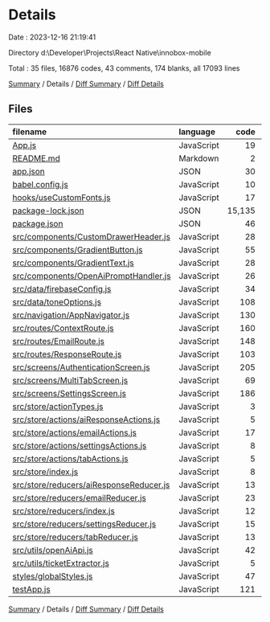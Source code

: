 # Details

Date : 2023-12-16 21:19:41

Directory d:\\Developer\\Projects\\React Native\\innobox-mobile

Total : 35 files,  16876 codes, 43 comments, 174 blanks, all 17093 lines

[Summary](results.md) / Details / [Diff Summary](diff.md) / [Diff Details](diff-details.md)

## Files
| filename | language | code | comment | blank | total |
| :--- | :--- | ---: | ---: | ---: | ---: |
| [App.js](/App.js) | JavaScript | 19 | 0 | 4 | 23 |
| [README.md](/README.md) | Markdown | 2 | 0 | 1 | 3 |
| [app.json](/app.json) | JSON | 30 | 0 | 1 | 31 |
| [babel.config.js](/babel.config.js) | JavaScript | 10 | 0 | 1 | 11 |
| [hooks/useCustomFonts.js](/hooks/useCustomFonts.js) | JavaScript | 17 | 2 | 5 | 24 |
| [package-lock.json](/package-lock.json) | JSON | 15,135 | 0 | 1 | 15,136 |
| [package.json](/package.json) | JSON | 46 | 0 | 1 | 47 |
| [src/components/CustomDrawerHeader.js](/src/components/CustomDrawerHeader.js) | JavaScript | 28 | 1 | 4 | 33 |
| [src/components/GradientButton.js](/src/components/GradientButton.js) | JavaScript | 55 | 2 | 7 | 64 |
| [src/components/GradientText.js](/src/components/GradientText.js) | JavaScript | 28 | 2 | 4 | 34 |
| [src/components/OpenAiPromptHandler.js](/src/components/OpenAiPromptHandler.js) | JavaScript | 26 | 1 | 8 | 35 |
| [src/data/firebaseConfig.js](/src/data/firebaseConfig.js) | JavaScript | 34 | 1 | 6 | 41 |
| [src/data/toneOptions.js](/src/data/toneOptions.js) | JavaScript | 108 | 0 | 1 | 109 |
| [src/navigation/AppNavigator.js](/src/navigation/AppNavigator.js) | JavaScript | 130 | 2 | 10 | 142 |
| [src/routes/ContextRoute.js](/src/routes/ContextRoute.js) | JavaScript | 160 | 2 | 14 | 176 |
| [src/routes/EmailRoute.js](/src/routes/EmailRoute.js) | JavaScript | 148 | 1 | 11 | 160 |
| [src/routes/ResponseRoute.js](/src/routes/ResponseRoute.js) | JavaScript | 103 | 3 | 8 | 114 |
| [src/screens/AuthenticationScreen.js](/src/screens/AuthenticationScreen.js) | JavaScript | 205 | 2 | 14 | 221 |
| [src/screens/MultiTabScreen.js](/src/screens/MultiTabScreen.js) | JavaScript | 69 | 3 | 8 | 80 |
| [src/screens/SettingsScreen.js](/src/screens/SettingsScreen.js) | JavaScript | 186 | 1 | 16 | 203 |
| [src/store/actionTypes.js](/src/store/actionTypes.js) | JavaScript | 3 | 1 | 1 | 5 |
| [src/store/actions/aiResponseActions.js](/src/store/actions/aiResponseActions.js) | JavaScript | 5 | 1 | 2 | 8 |
| [src/store/actions/emailActions.js](/src/store/actions/emailActions.js) | JavaScript | 17 | 1 | 4 | 22 |
| [src/store/actions/settingsActions.js](/src/store/actions/settingsActions.js) | JavaScript | 8 | 1 | 2 | 11 |
| [src/store/actions/tabActions.js](/src/store/actions/tabActions.js) | JavaScript | 5 | 1 | 2 | 8 |
| [src/store/index.js](/src/store/index.js) | JavaScript | 8 | 1 | 3 | 12 |
| [src/store/reducers/aiResponseReducer.js](/src/store/reducers/aiResponseReducer.js) | JavaScript | 13 | 1 | 4 | 18 |
| [src/store/reducers/emailReducer.js](/src/store/reducers/emailReducer.js) | JavaScript | 23 | 1 | 4 | 28 |
| [src/store/reducers/index.js](/src/store/reducers/index.js) | JavaScript | 12 | 1 | 3 | 16 |
| [src/store/reducers/settingsReducer.js](/src/store/reducers/settingsReducer.js) | JavaScript | 15 | 1 | 3 | 19 |
| [src/store/reducers/tabReducer.js](/src/store/reducers/tabReducer.js) | JavaScript | 13 | 1 | 4 | 18 |
| [src/utils/openAiApi.js](/src/utils/openAiApi.js) | JavaScript | 42 | 1 | 3 | 46 |
| [src/utils/ticketExtractor.js](/src/utils/ticketExtractor.js) | JavaScript | 5 | 1 | 1 | 7 |
| [styles/globalStyles.js](/styles/globalStyles.js) | JavaScript | 47 | 2 | 2 | 51 |
| [testApp.js](/testApp.js) | JavaScript | 121 | 5 | 11 | 137 |

[Summary](results.md) / Details / [Diff Summary](diff.md) / [Diff Details](diff-details.md)
